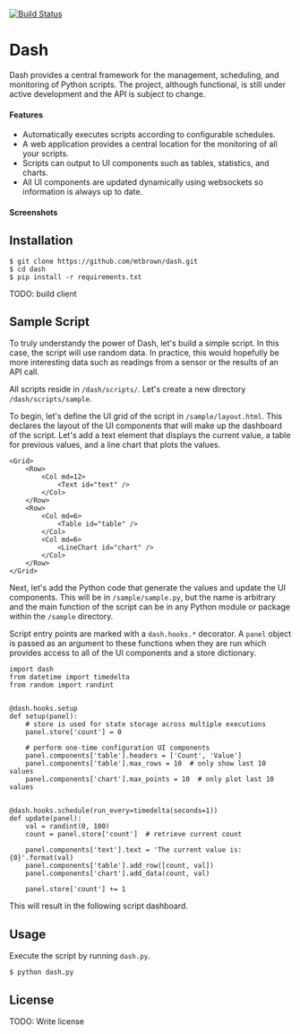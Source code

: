 [![Build Status](https://travis-ci.org/mtbrown/dash.svg?branch=master)](https://travis-ci.org/mtbrown/dash)

# Dash

Dash provides a central framework for the management, scheduling, and monitoring of Python scripts. The project, although functional, is still under active development and the API is subject to change.

#### Features
* Automatically executes scripts according to configurable schedules.
* A web application provides a central location for the monitoring of all your scripts.
* Scripts can output to UI components such as tables, statistics, and charts.
* All UI components are updated dynamically using websockets so information is always up to date.

#### Screenshots

## Installation

```
$ git clone https://github.com/mtbrown/dash.git
$ cd dash
$ pip install -r requirements.txt
```
TODO: build client

## Sample Script
To truly understandy the power of Dash, let's build a simple script. In this case, the script will use random data. In practice, this would hopefully be more interesting data such as readings from a sensor or the results of an API call.

All scripts reside in `/dash/scripts/`. Let's create a new directory `/dash/scripts/sample`.

To begin, let's define the UI grid of the script in `/sample/layout.html`. This declares the layout of the UI components that will make up the dashboard of the script. Let's add a text element that displays the current value, a table for previous values, and a line chart that plots the values.
```
<Grid>
    <Row>
        <Col md=12>
            <Text id="text" />
        </Col>
    </Row>
    <Row>
        <Col md=6>
            <Table id="table" />
        </Col>
        <Col md=6>
            <LineChart id="chart" />
        </Col>
    </Row>
</Grid>
```

Next, let's add the Python code that generate the values and update the UI components. This will be in `/sample/sample.py`, but the name is arbitrary and the main function of the script can be in any Python module or package within the `/sample` directory.

Script entry points are marked with a `dash.hooks.*` decorator. A `panel` object is passed as an argument to these functions when they are run which provides access to all of the UI components and a store dictionary.
```
import dash
from datetime import timedelta
from random import randint


@dash.hooks.setup
def setup(panel):
    # store is used for state storage across multiple executions
    panel.store['count'] = 0

    # perform one-time configuration UI components
    panel.components['table'].headers = ['Count', 'Value']
    panel.components['table'].max_rows = 10  # only show last 10 values
    panel.components['chart'].max_points = 10  # only plot last 10 values


@dash.hooks.schedule(run_every=timedelta(seconds=1))
def update(panel):
    val = randint(0, 100)
    count = panel.store['count']  # retrieve current count

    panel.components['text'].text = 'The current value is: {0}'.format(val)
    panel.components['table'].add_row([count, val])
    panel.components['chart'].add_data(count, val)

    panel.store['count'] += 1
```

This will result in the following script dashboard.

## Usage
Execute the script by running `dash.py`.
```
$ python dash.py
```

## License

TODO: Write license